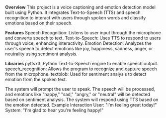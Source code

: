 **Overview**
This project is a voice captioning and emotion detection model built using Python. It integrates Text-to-Speech (TTS) and speech recognition to interact with users through spoken words and classify emotions based on their speech.

**Features**
Speech Recognition: Listens to user input through the microphone and converts speech to text.
Text-to-Speech: Uses TTS to respond to users through voice, enhancing interactivity.
Emotion Detection: Analyzes the user's speech to detect emotions like joy, happiness, sadness, anger, or neutrality using sentiment analysis.

**Libraries**
pyttsx3: Python Text-to-Speech engine to enable speech output.
speech_recognition: Allows the program to recognize and capture speech from the microphone.
textblob: Used for sentiment analysis to detect emotion from the spoken text.

The system will prompt the user to speak.
The speech will be processed, and emotions like "happy," "sad," "angry," or "neutral" will be detected based on sentiment analysis.
The system will respond using TTS based on the emotion detected.
Example Interaction
User: "I'm feeling great today!"
System: "I'm glad to hear you're feeling happy!"




